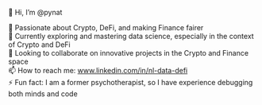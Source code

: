  👋 Hi, I’m @pynat

👀 Passionate about Crypto, DeFi, and making Finance fairer   
🌱 Currently exploring and mastering data science, especially in the context of Crypto and DeFi    
💞️ Looking to collaborate on innovative projects in the Crypto and Finance space   
📫 How to reach me: www.linkedin.com/in/nl-data-defi   
⚡ Fun fact: I am a former psychotherapist, so I have experience debugging both minds and code   

<!---
pynat/pynat is a ✨ special ✨ repository because its `README.md` (this file) appears on your GitHub profile.
You can click the Preview link to take a look at your changes.
--->
